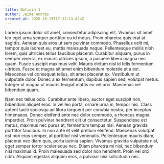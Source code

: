 ```yaml
---
title: Noticia 1
author: Jaime Andres
created_at: 2020-10-19T17:11:13.624Z
---
```


 Lorem ipsum dolor sit amet, consectetur adipiscing elit. Vivamus sit amet leo eget urna semper porttitor eu id metus. Proin pharetra quis erat at sagittis. Aenean quis eros ut sem pulvinar commodo. Phasellus velit mi, tempor quis laoreet eu, mattis malesuada neque. Pellentesque mollis nibh lorem, quis ultricies tellus faucibus placerat. Curabitur aliquam, purus in semper viverra, ex mauris ultrices ipsum, a posuere libero magna nec quam. Fusce suscipit maximus velit. Mauris dictum nisl id felis fermentum ultrices. Fusce et magna sit amet enim bibendum molestie et a est. Maecenas vel consequat tellus, sit amet placerat ex. Vestibulum ut vulputate dolor. Donec a ex fermentum, dapibus sapien sed, volutpat metus. Integer ut magna ut mauris feugiat mattis eu vel orci. Maecenas vel bibendum quam.

Nam nec tellus odio. Curabitur ante libero, auctor eget suscipit non, bibendum aliquet eros. In vel leo porta, ornare urna in, tempor nisi. Class aptent taciti sociosqu ad litora torquent per conubia nostra, per inceptos himenaeos. Donec eleifend ante nec dolor commodo, a rhoncus magna imperdiet. Proin pulvinar hendrerit elit ut consectetur. Suspendisse est metus, maximus nec purus at, fermentum tempus nisl. Aenean gravida porttitor faucibus. In non ante et velit pretium eleifend. Maecenas volutpat est non eros semper, at porttitor nisl venenatis. Pellentesque mauris diam, placerat nec diam quis, porta lacinia sapien. Vivamus gravida vulputate nisl, eget semper tortor scelerisque nec. Etiam pharetra mi nisl, nec bibendum nisi maximus id. Proin malesuada sed dolor non hendrerit. Proin vel orci nibh. Aliquam egestas aliquam eros, a pulvinar nisi sollicitudin nec. 